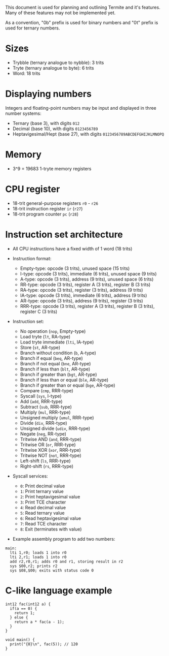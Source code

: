 This document is used for planning and outlining Termite and it's features. Many of these features may not be implemented yet.

As a convention, "0b" prefix is used for binary numbers and "0t" prefix is used for ternary numbers.

# Sizes
- Trybble (ternary analogue to nybble): 3 trits
- Tryte (ternary analogue to byte): 6 trits
- Word: 18 trits
<!-- 
# Integer representation
- Unbalanced ternary system with digits {0, 1, 2} is used to store integers.
- Internally, each trit is stored as a pair of bits in "binary-coded ternary" format, with 0 = 0b00, 1 = 0b01, and 2 = 0b10.
- Signed integers use "3's complement" system to store negative integers, analogous to 2's complement.
  The "3's complement" of a number is made by subtracting it from 0t222...222 (the number of digits depends on the integer size), then adding 1.  
  For example, assuming an integer size of 3 trits, the 3's complement of 0t111 is 0t222 - 0t111 + 0t001 = 0t112.

# Floating-point representation
- Floating-point numbers are stored as two integers, the significand and exponent. The value of the floating-point number is significand*3^exponent.
- 24-trit (single-precision) floating-point numbers will use a 6-trit exponent and 18-trit significand, 
  which translates to approximately 8 decimal digits of precision.
- 48-trit (double-precision) floating-point numbers will use an 12-trit exponent and 36-trit significand, 
  which translates to approximately 18 decimal digits of precision.
- 60-trit (extended-precision) floating-point numbers will use a 24-trit exponent and 36-trit significand, 
  which translates to approximately 18 decimal digits of precision. -->

# Displaying numbers
Integers and floating-point numbers may be input and displayed in three number systems:
- Ternary (base 3), with digits `012`
- Decimal (base 10), with digits `0123456789`
- Heptavigesimal/Hept (base 27), with digits `0123456789ABCDEFGHIJKLMNOPQ`

# Memory
- 3^9 = 19683 1-tryte memory registers

# CPU register
- 18-trit general-purpose registers `r0` - `r26`
- 18-trit instruction register `ir` (`r27`)
- 18-trit program counter `pc` (`r28`)

# Instruction set architecture
- All CPU instructions have a fixed width of 1 word (18 trits)
- Instruction format:
  - Empty-type: opcode (3 trits), unused space (15 trits)
  - I-type: opcode (3 trits), immediate (6 trits), unused space (9 trits)
  - A-type: opcode (3 trits), address (9 trits), unused space (6 trits)
  - RR-type: opcode (3 trits), register A (3 trits), register B (3 trits)
  - RA-type: opcode (3 trits), register (3 trits), address (9 trits) 
  - IA-type: opcode (3 trits), immediate (6 trits), address (9 trits) 
  - AR-type: opcode (3 trits), address (9 trits), register (3 trits)
  - RRR-type: opcode (3 trits), register A (3 trits), register B (3 trits), register C (3 trits)

- Instruction set:
  - No operation (`nop`, Empty-type)
  - Load tryte (`lt`, RA-type)
  - Load tryte immediate (`lti`, IA-type)
  - Store (`st`, AR-type)
  - Branch without condition (`b`, A-type)
  - Branch if equal (`beq`, AR-type)
  - Branch if not equal (`bne`, AR-type)
  - Branch if less than (`blt`, AR-type)
  - Branch if greater than (`bgt`, AR-type)
  - Branch if less than or equal (`ble`, AR-type)
  - Branch if greater than or equal (`bge`, AR-type)
  - Compare (`cmp`, RRR-type)
  - Syscall (`sys`, I-type)
  - Add (`add`, RRR-type)
  - Subtract (`sub`, RRR-type)
  - Multiply (`mul`, RRR-type)
  - Unsigned multiply (`umul`, RRR-type)
  - Divide (`div`, RRR-type)
  - Unsigned divide (`udiv`, RRR-type)
  - Negate (`neg`, RR-type)
  - Tritwise AND (`and`, RRR-type)
  - Tritwise OR (`or`, RRR-type)
  - Tritwise XOR (`xor`, RRR-type)
  - Tritwise NOT (`not`, RRR-type)
  - Left-shift (`ls`, RRR-type)
  - Right-shift (`rs`, RRR-type)
- Syscall services:
  - `0`: Print decimal value
  - `1`: Print ternary value
  - `2`: Print heptavigesimal value
  - `3`: Print TCE character
  - `4`: Read decimal value
  - `5`: Read ternary value
  - `6`: Read heptavigesimal value
  - `7`: Read TCE character
  - `8`: Exit (terminates with value)

- Example assembly program to add two numbers:
```
main:
  lti 1,r0; loads 1 into r0
  lti 2,r1; loads 1 into r0
  add r2,r0,r1; adds r0 and r1, storing result in r2
  sys $00,r2; prints r2
  sys $08,$00; exits with status code 0
```

# C-like language example
```
int12 fac(int12 a) {
  if(a == 0) {
    return 1;
  } else {
    return a * fac(a - 1);
  }
}

void main() {
  print("{0}\n", fac(5)); // 120
}
```